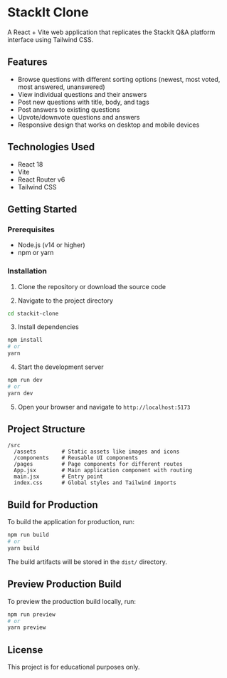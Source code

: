 # StackIt Clone

A React + Vite web application that replicates the StackIt Q&A platform interface using Tailwind CSS.

## Features

- Browse questions with different sorting options (newest, most voted, most answered, unanswered)
- View individual questions and their answers
- Post new questions with title, body, and tags
- Post answers to existing questions
- Upvote/downvote questions and answers
- Responsive design that works on desktop and mobile devices

## Technologies Used

- React 18
- Vite
- React Router v6
- Tailwind CSS

## Getting Started

### Prerequisites

- Node.js (v14 or higher)
- npm or yarn

### Installation

1. Clone the repository or download the source code

2. Navigate to the project directory

```bash
cd stackit-clone
```

3. Install dependencies

```bash
npm install
# or
yarn
```

4. Start the development server

```bash
npm run dev
# or
yarn dev
```

5. Open your browser and navigate to `http://localhost:5173`

## Project Structure

```
/src
  /assets        # Static assets like images and icons
  /components    # Reusable UI components
  /pages         # Page components for different routes
  App.jsx        # Main application component with routing
  main.jsx       # Entry point
  index.css      # Global styles and Tailwind imports
```

## Build for Production

To build the application for production, run:

```bash
npm run build
# or
yarn build
```

The build artifacts will be stored in the `dist/` directory.

## Preview Production Build

To preview the production build locally, run:

```bash
npm run preview
# or
yarn preview
```

## License

This project is for educational purposes only.